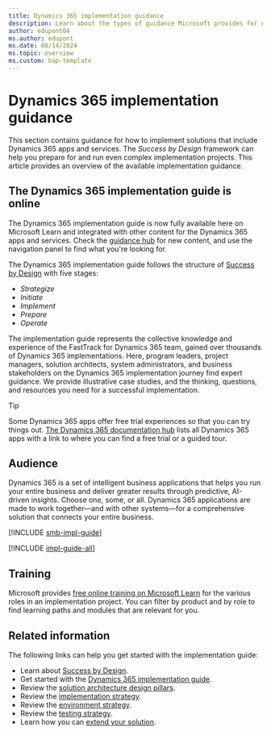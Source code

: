 ```yaml
---
title: Dynamics 365 implementation guidance
description: Learn about the types of guidance Microsoft provides for organizations that are implementing a Dynamics 365 solution.
author: edupont04
ms.author: edupont
ms.date: 08/14/2024
ms.topic: overview
ms.custom: bap-template
---
```


# Dynamics 365 implementation guidance

This section contains guidance for how to implement solutions that include Dynamics 365 apps and services. The *Success by Design* framework can help you prepare for and run even complex implementation projects. This article provides an overview of the available implementation guidance.  

## The Dynamics 365 implementation guide is online

The Dynamics 365 implementation guide is now fully available here on Microsoft Learn and integrated with other content for the Dynamics 365 apps and services. Check the [guidance hub](/dynamics365/guidance/) for new content, and use the navigation panel to find what you're looking for.

The Dynamics 365 implementation guide follows the structure of [Success by Design](success-by-design.md) with five stages:

- *Strategize*
- *Initiate*
- *Implement*
- *Prepare*
- *Operate*

<!-- 
- Meet the [Dynamics 365 implementation guide](introduction.md).
- Review the [solution architecture design pillars](solution-architecture-design-pillars.md).
- Review the [environment strategy](environment-strategy-overview.md).
- Review the [implementation strategy](implementation-strategy.md).
- Review the [testing strategy](testing-strategy.md).
- Learn how you can [extend your solution](extend-your-solution.md). -->

The implementation guide represents the collective knowledge and experience of the FastTrack for Dynamics 365 team, gained over thousands of Dynamics 365 implementations. Here, program leaders, project managers, solution architects, system administrators, and business stakeholders on the Dynamics 365 implementation journey find expert guidance. We provide illustrative case studies, and the thinking, questions, and resources you need for a successful implementation.

> [!TIP]
> Some Dynamics 365 apps offer free trial experiences so that you can try things out. [The Dynamics 365 documentation hub](/dynamics365/) lists all Dynamics 365 apps with a link to where you can find a free trial or a guided tour.

## Audience

Dynamics 365 is a set of intelligent business applications that helps you run your entire business and deliver greater results through predictive, AI-driven insights. Choose one, some, or all. Dynamics 365 applications are made to work together—and with other systems—for a comprehensive solution that connects your entire business.  

[!INCLUDE [smb-impl-guide](../includes/impl-guide-smb.md)]

[!INCLUDE [impl-guide-all](../includes/impl-guide-all.md)]

## Training

Microsoft provides [free online training on Microsoft Learn](/training/dynamics365) for the various roles in an implementation project. You can filter by product and by role to find learning paths and modules that are relevant for you.

<!--## The book-->

<!--Welcome to the latest edition of the Dynamics 365 implementation guide. We heard you and truly appreciate the feedback on earlier editions. Keeping with our commitment of twice-yearly updates, we have updated the guide for improved readability and usability. -->

<!--In addition to the recent conversion to flip-book format, the chapter summaries are designed to provide an at-a-glance look at the details of each chapter, including: 

- An overview of the chapter.

- Chapter objectives.

- A recap of what's new in the chapter.

- A case study summary (where applicable).

Send an email to [d365implementguide@microsoft.com](mailto:d365implementguide@microsoft.com) and let us know what you think.-->

## Related information

The following links can help you get started with the implementation guide:

- Learn about [Success by Design](success-by-design.md).
- Get started with the [Dynamics 365 implementation guide](introduction.md).
- Review the [solution architecture design pillars](solution-architecture-design-pillars.md).
- Review the [implementation strategy](implementation-strategy.md).
- Review the [environment strategy](environment-strategy-overview.md).
- Review the [testing strategy](testing-strategy.md).
- Learn how you can [extend your solution](extend-your-solution.md).
